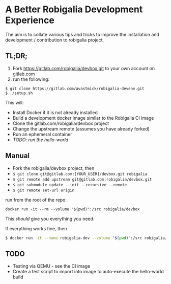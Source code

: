 # A Better Robigalia Development Experience

The aim is to collate various tips and tricks to improve the installation and development / contribution to robigalia project.

## TL;DR;

1. Fork https://gitlab.com/robigalia/devbox.git to your own account on gitlab.com
1. run the following:

```$bash
$ git clone https://gitlab.com/avastmick/robigalia-devenv.git
$ ./setup.sh
```

This will:

- Install Docker if it is not already installed
- Build a development docker image similar to the Robigalia CI image
- Clone the gitlab.com/robigalia/devbox project
- Change the upstream remote (assumes you have already forked)
- Run an ephemeral container
- *TODO: run the hello-world*

## Manual

- Fork the robigalia/devbox project, then
- ``$ git clone git@gitlab.com:[YOUR_USER]/devbox.git robigalia``
- ``$ git remote add upstream git@gitlab.com:robigalia/devbox.git``
- ``$ git submodule update --init --recursive --remote``
- ``$ git remote set-url origin``

run from the root of the repo:

``docker run -it --rm --volume "$(pwd)":/src robigalia/devbox``

This *should* give you everything you need.

If everything works fine, then

```bash
$ docker run -it --name robigalia-dev --volume "$(pwd)":/src robigalia/devbox
```

## TODO

- Testing via QEMU - see the CI image
- Create a test script to import into image to auto-execute the hello-world build
